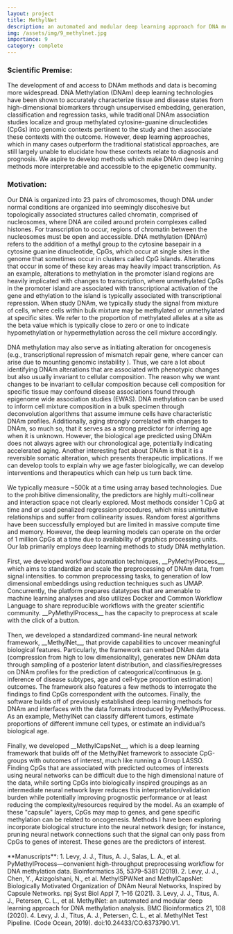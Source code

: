 ```yaml
---
layout: project
title: MethylNet
description: an automated and modular deep learning approach for DNA methylation analysis
img: /assets/img/9_methylnet.jpg
importance: 9
category: complete
---
```


<!-- ![methylnet](/levylab/assets/img/9_methylnet_b.png) -->
<h3 class="mt-2 text-3l leading-8 font-extrabold tracking-tight text-gray-900 sm:text-4l">
Scientific Premise:
</h3>
The development of and access to DNAm methods and data is becoming more widespread. DNA Methylation (DNAm) deep learning technologies have been shown to accurately characterize tissue and disease states from high-dimensional biomarkers through unsupervised embedding, generation, classification and regression tasks, while traditional DNAm association studies localize and group methylated cytosine-guanine dinucleotides (CpGs) into genomic contexts pertinent to the study and then associate these contexts with the outcome. However, deep learning approaches, which in many cases outperform the traditional statistical approaches, are still largely unable to elucidate how these contexts relate to diagnosis and prognosis. We aspire to develop methods which make DNAm deep learning methods more interpretable and accessible to the epigenetic community.

<h3 class="mt-2 text-3l leading-8 font-extrabold tracking-tight text-gray-900 sm:text-4l">
Motivation:
</h3>
Our DNA is organized into 23 pairs of chromosomes, though DNA under normal conditions are organized into seemingly discohesive but topologically associated structures called chromatin, comprised of nucleosomes, where DNA are coiled around protein complexes called histones. For transcription to occur, regions of chromatin between the nucleosomes must be open and accessible. DNA methylation (DNAm) refers to the addition of a methyl group to the cytosine basepair in a cytosine guanine dinucleotide, CpGs, which occur at single sites in the genome that sometimes occur in clusters called CpG islands. Alterations that occur in some of these key areas may heavily impact transcription. As an example, alterations to methylation in the promoter island regions are heavily implicated with changes to transcription, where unmethylated CpGs in the promoter island are associated with transcriptional activation of the gene and ethylation to the island is typically associated with transcriptional repression. When study DNAm, we typically study the signal from mixture of cells, where cells within bulk mixture may be methylated or unmethylated at specific sites. We refer to the proportion of methylated alleles at a site as the beta value which is typically close to zero or one to indicate hypomethylation or hypermethylation across the cell mixture accordingly.
<br/>
<br/>
DNA methylation may also serve as initiating alteration for oncogenesis (e.g., transcriptional repression of mismatch repair gene, where cancer can arise due to mounting genomic instability ). Thus, we care a lot about identifying DNAm alterations that are associated with phenotypic changes but also usually invariant to cellular composition. The reason why we want changes to be invariant to cellular composition because cell composition for specific tissue may confound disease associations found through epigenome wide association studies (EWAS). DNA methylation can be used to inform cell mixture composition in a bulk specimen through deconvolution algorithms that assume immune cells have characteristic DNAm profiles. Additionally, aging strongly correlated with changes to DNAm, so much so, that it serves as a strong predictor for inferring age when it is unknown. However, the biological age predicted using DNAm does not always agree with our chronological age, potentially indicating accelerated aging. Another interesting fact about DNAm is that it is a reversible somatic alteration, which presents therapeutic implications. If we can develop tools to explain why we age faster biologically, we can develop interventions and therapeutics which can help us turn back time.
<br/>
<br/>
We typically measure ~500k at a time using array based technologies. Due to the prohibitive dimensionality, the predictors are highly multi-collinear and interaction space not clearly explored. Most methods consider 1 CpG at time and or used penalized regression procedures, which miss unintuitive relationships and suffer from collinearity issues. Random forest algorithms have been successfully employed but are limited in massive compute time and memory. However, the deep learning models can operate on the order of 1 million CpGs at a time due to availability of graphics processing units. Our lab primarily employs deep learning methods to study DNA methylation.
<br/>
<br/>
First, we developed workflow automation techniques, __PyMethylProcess__, which aims to standardize and scale the preprocessing of DNAm data, from signal intensities. to common preprocessing tasks, to generation of low dimensional embeddings using reduction techniques such as UMAP. Concurrently, the platform prepares datatypes that are amenable to machine learning analyses and also utilizes Docker and Common Workflow Language to share reproducible workflows with the greater scientific community. __PyMethylProcess__ has the capacity to preprocess at scale with the click of a button.
<br/>
<br/>
Then, we developed a standardized command-line neural network framework, __MethylNet__, that provide capabilities to uncover meaningful biological features. Particularly, the framework can embed DNAm data (compression from high to low dimensionality), generates new DNAm data through sampling of a posterior latent distribution, and classifies/regresses on DNAm profiles for the prediction of cateogorical/continuous (e.g. inference of disease subtypes, age and cell-type proportion estimation) outcomes. The framework also features a few methods to interrogate the findings to find CpGs correspondent with the outcomes. Finally, the software builds off of previously established deep learning methods for DNAm and interfaces with the data formats introduced by PyMethylProcess. As an example, MethylNet can classify different tumors, estimate proportions of different immune cell types, or estimate an individual’s biological age.
<br/>
<br/>
Finally, we developed __MethylCapsNet__, which is a deep learning framework that builds off of the MethylNet framework to associate CpG-groups with outcomes of interest, much like running a Group LASSO. Finding CpGs that are associated with predicted outcomes of interests
using neural networks can be difficult due to the high dimensional
nature of the data, while sorting CpGs into biologically inspired
groupings as an intermediate neural network layer reduces this
interpretation/validation burden while potentially improving prognostic
performance or at least reducing the complexity/resources required by
the model. As an example of these "capsule" layers, CpGs may map to genes, and gene specific methylation can be related to oncogenesis. Methods I have been exploring incorporate biological structure into the neural network design; for instance, pruning neural network connections such that the signal can only pass from CpGs to genes of interest. These genes are the predictors of interest.
<br/>
<br/>
**Manuscripts**:
1. Levy, J. J., Titus, A. J., Salas, L. A., et al. PyMethylProcess—convenient high-throughput preprocessing workflow for DNA methylation data. Bioinformatics 35, 5379–5381 (2019).
2. Levy, J. J., Chen, Y., Azizgolshani, N., et al. MethylSPWNet and MethylCapsNet: Biologically Motivated Organization of DNAm Neural Networks, Inspired by Capsule Networks. npj Syst Biol Appl 7, 1–16 (2021).
3. Levy, J. J., Titus, A. J., Petersen, C. L., et al. MethylNet: an automated and modular deep learning approach for DNA methylation analysis. BMC Bioinformatics 21, 108 (2020).
4. Levy, J. J., Titus, A. J., Petersen, C. L., et al. MethylNet Test Pipeline. (Code Ocean, 2019). doi:10.24433/CO.6373790.V1.
